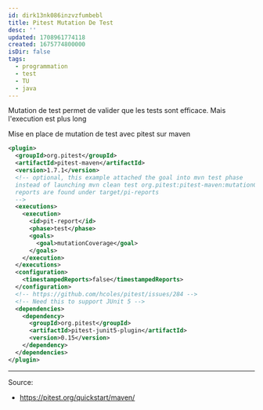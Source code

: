 ```yaml
---
id: dirk13nk086inzvzfumbebl
title: Pitest Mutation De Test
desc: ''
updated: 1708961774118
created: 1675774800000
isDir: false
tags:
  - programmation
  - test
  - TU
  - java
---
```


Mutation de test permet de valider que les tests sont efficace.
Mais l'execution est plus long

Mise en place de mutation de test avec pitest sur maven
```xml
<plugin>
  <groupId>org.pitest</groupId>
  <artifactId>pitest-maven</artifactId>
  <version>1.7.1</version>
  <!-- optional, this example attached the goal into mvn test phase
  instead of launching mvn clean test org.pitest:pitest-maven:mutationCoverage
  reports are found under target/pi-reports
  -->
  <executions>
    <execution>
      <id>pit-report</id>
      <phase>test</phase>
      <goals>
        <goal>mutationCoverage</goal>
      </goals>
    </execution>
  </executions>
  <configuration>
    <timestampedReports>false</timestampedReports>
  </configuration>
  <!-- https://github.com/hcoles/pitest/issues/284 -->
  <!-- Need this to support JUnit 5 -->
  <dependencies>
    <dependency>
      <groupId>org.pitest</groupId>
      <artifactId>pitest-junit5-plugin</artifactId>
      <version>0.15</version>
    </dependency>
  </dependencies>
</plugin>
```

---

Source:
- https://pitest.org/quickstart/maven/
